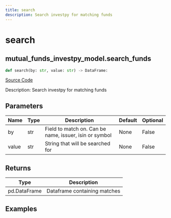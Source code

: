 ```yaml
---
title: search
description: Search investpy for matching funds
---
```

# search

## mutual_funds_investpy_model.search_funds

```python
def search(by: str, value: str) -> DataFrame:
```
[Source Code](https://github.com/OpenBB-finance/OpenBBTerminal/tree/main/openbb_terminal/mutual_funds/investpy_model.py#L19)

Description: Search investpy for matching funds

## Parameters

| Name | Type | Description | Default | Optional |
| ---- | ---- | ----------- | ------- | -------- |
| by | str | Field to match on.  Can be name, issuer, isin or symbol | None | False |
| value | str | String that will be searched for | None | False |

## Returns

| Type | Description |
| ---- | ----------- |
| pd.DataFrame | Dataframe containing matches |

## Examples

